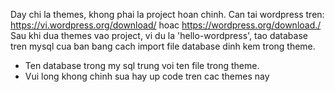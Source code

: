 Day chi la themes, khong phai la project hoan chinh. 
Can tai wordpress tren: https://vi.wordpress.org/download/ hoac https://wordpress.org/download./  
Sau khi dua themes vao project, vi du la 'hello-wordpress', tao database tren mysql cua ban bang cach import file database dinh kem trong theme. 
* Ten database trong my sql trung voi ten file trong theme.
* Vui long khong chinh sua hay up code tren cac themes nay                         
